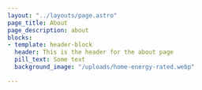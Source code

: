 ```yaml
---
layout: "../layouts/page.astro"
page_title: About
page_description: about
blocks:
- template: header-block
  header: This is the header for the about page
  pill_text: Some text
  background_image: "/uploads/home-energy-rated.webp"

---
```

